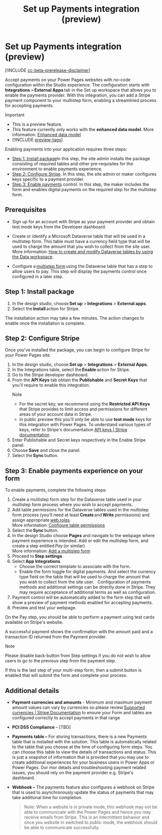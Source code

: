 ﻿---
title: Set up Payments integration (preview)
description: Learn how to set up Payments integration with your website. 
author: 
ms.topic: conceptual
ms.custom: 
ms.date: 11/09/2023
ms.subservice:
ms.author: 
ms.reviewer: kkendrick
contributors:
    - ProfessorKendrick
---
# Set up Payments integration (preview) 

[!INCLUDE [cc-beta-prerelease-disclaimer](../includes/cc-beta-prerelease-disclaimer.md)]

Accept payments on your Power Pages websites with no-code configuration within the Studio experience. The configuration starts with **Integrations** &gt; **External Apps** tab in the Set up workspace that allows you to enable the payments provider. With this integration, you can add a Stripe payment component to your multistep form, enabling a streamlined process for accepting payments. 
> [!IMPORTANT]
> - This is a preview feature.
> - This feature currently only works with the **enhanced data model**. More information: [Enhanced data model](../admin/enhanced-data-model.md)
> - [!INCLUDE [preview-tags](../includes/cc-preview-features-definition.md)]

Enabling payments into your application requires three steps: 

- [Step 1: Install package](#step-1-install-package)In this step, the site admin installs the package consisting of required tables and other pre-requisites for the environment to enable payments experience. 
- [Step 2: Configure Stripe](set-up-docusign-integration#step-2-configure-docusign). In this step, the site admin or maker configures keys specific to a payment provider. 
- [Step 3: Enable payments](/set-up-docusign-integration#step-3-enable-docusign) control. In this step, the maker includes the form and enables digital payments on the required step for the multistep form. 

## Prerequisites 

- Sign up for an account with Stripe as your payment provider and obtain test mode keys from the Developer dashboard. 
- Create or identify a Microsoft Dataverse table that will be used in a multistep form. This table must have a currency field type that will be used to charge the amount that you wish to collect from the site user. More information: [How to create and modify Dataverse tables by using the Data workspace](./configure/data-workspace-tables). 

-   Configure a [multistep form](.getting-started/multistep-forms) using the Dataverse table that has a step to allow users to pay. This step will display the payments control once configured in a later step. 

## Step 1: Install package 

1. In the design studio, choose **Set up** > **Integrations** > **External apps**. 
1. Select the **Install** action for Stripe. 

The installation action may take a few minutes. The action changes to enable once the installation is complete. 

## Step 2: Configure Stripe

Once you've installed the package, you can begin to configure Stripe for your Power Pages site. 

1. In the design studio, choose **Set up** > **Integrations** > **External Apps**. 
1. In the Integrations table, select the **Enable** action for Stripe. 
1. Go to the Stripe developer dashboard.
1. From the **API Keys** tab obtain the **Publishable** and **Secret Keys** that you'll require to enable this integration.   
    > [!NOTE]
    > - For the secret key, we recommend using the **Restricted API Keys** that Stripe provides to limit access and permissions for different areas of your account data in Stripe. 
    > - In public preview this you'll only be able to use **test mode** keys for this integration with Power Pages. To understand various types of keys, refer to Stripe's documentation [API keys | Stripe documentation](https://stripe.com/docs/keys) 
1. Enter Publishable and Secret keys respectively in the Enable Stripe panel. 
1. Choose **Save** and close the panel. 
1. Select the **Sync** button. 

## Step 3: Enable payments experience on your form

To enable payments, complete the following steps: 

1. Create a multistep form step for the Dataverse table used in your multistep form process where you wish to accept payments. 
1. Add table permissions for the Dataverse tables used in the multistep form process (you'll need at least **Create** and **Write** permissions) and assign appropriate [web roles](./security/create-web-roles). <br /> More information: [Configure table permissions](./security/table-permissions) 
1. Select the **Sync** button. 
1. In the design Studio choose **Pages** and navigate to the webpage where payment experience is intended. Add or edit the multistep form, and create a step entitled *Pay* (or similar). <br />More information: [Add a multistep form](./getting-started/multistep-forms) 
1. Proceed to **Step settings**. 
1. Select **App** **Integrations**. 
    - Choose the correct template to associate with the form. 
    - Enable the form toggle for digital payments. And select the currency type field on the table that will be used to charge the amount that you wish to collect from the site user.  
    Configuration of payments methods and additional settings can be directly done in Stripe. They may require acceptance of additional terms as well as configuration.
1. Payment control will be automatically added to the form step that will show a preview of payment methods enabled for accepting payments. 
1. Preview and test your webpage.  

On the Pay step, you should be able to perform a payment using test cards available on Stripe's website.

A successful payment shows the confirmation with the amount paid and a transaction ID returned from the Payment provider.

> [!NOTE]
> Please disable back-button from Step settings if you do not wish to allow users to go to the previous step from the payment step.

If this is the last step of your multi-step form, then a submit button is enabled that will submit the form and complete your process.

## Additional details

- **Payment currencies and amounts** - Minimum and maximum payment amount values can vary by currencies so please review [<u>Supported currencies \| Stripe Documentation</u>](https://stripe.com/docs/currencies#minimum-and-maximum-charge-amounts) to ensure your Form and tables are configured correctly to accept payments in that range 

- **PCI DSS Compliance** – \[TBD\] 

- **Payments table –** For storing transactions, there is a new Payments table that is installed with the solution. This table is automatically related to the table that you choose at the time of configuring form steps. You can choose this table to view the details of transactions and status. This is just a snapshot of information that is provided that you may use to create additional experiences for your business users in Power Apps or Power Pages. Dor mor details and troubleshooting payment related issues, you should rely on the payment provider e.g. Stripe's dashboard. 

- **Webhook –** The payments feature also configures a webhook on Stripe that is used to asynchronously update the status of payments that may take additional time for completion.    
    > Note: When a website is in private mode, this webhook may not be able to communicate with the Power Pages and hence you may receive emails from Stripe. This is an intermittent behavior and once you website in switched to public mode, the webhook should be able to communicate successfully. 
